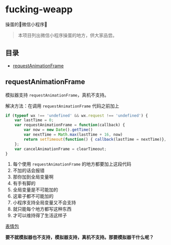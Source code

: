 # fucking-weapp

操蛋的🖕微信小程序🖕

> 本项目列出微信小程序操蛋的地方，供大家品尝。

## 目录

- [requestAnimationFrame](#requestAnimationFrame)

## requestAnimationFrame

模拟器支持 `requestAnimationFrame`，真机不支持。

解决方法：在调用 `requestAnimationFrame` 代码之前加上 

```js
if (typeof wx !== 'undefined' && wx.request !== 'undefined') {
    var lastTime = 0;
    var requestAnimationFrame = function(callback) {
        var now = new Date().getTime()
        var nextTime = Math.max(lastTime + 16, now)
        return setTimeout(function() { callback(lastTime = nextTime)}, nextTime - now);
    };
    var cancelAnimationFrame = clearTimeout;
}
```

1. 每个使用 `requestAnimationFrame` 的地方都要加上这段代码
2. 不加的话会报错
3. 那你加到全局变量啊
4. 有手有脚的
5. 全局变量是不可能加的
6. 这辈子都不可能加的
7. 小程序支持全局变量又不会支持
8. 就只能每个地方都写这种东西
9. 才可以维持得了生活这样子

[表情包](https://github.com/onface/fucking-weapp/issues/1#issue-330167725)

**要不就模拟器也不支持，模拟器支持，真机不支持。那要模拟器干什么呢？**
